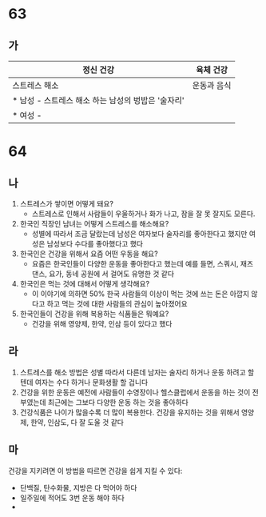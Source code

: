 # 63
## 가
| 정신 건강                           | 육체 건강  |
| ------------------------------- | ------ |
| 스트레스 해소                         | 운동과 음식 |
| * 남성 - 스트레스 해소 하는 남성의 벙밥은 '술자리' |        |
| * 여성 -                          |        |
# 64
## 나
1. 스트레스가 쌓이면 어떻게 돼요?
	* 스트레스로 인해서 사람들이 우울하거나 화가 나고, 잠을 잘 못 잘지도 모른다.
2. 한국인 직장인 남녀는 어떻게 스트레스를 해소해요?
	* 성별에 따라서 조금 달랐는데 남성은 여자보다 술자리를 좋아한다고 했지만 여성은 남성보다 수다를 좋아했다고 했다
3. 한국인은 건강을 위해서 요즘 어떤 우동을 해요?
	* 요즘은 한국인들이 다양한 운동을 좋아한다고 했는데 예를 들면, 스쿼시, 재즈 댄스, 요가, 동네 공원에 서 걸어도 유명한 것 같다
4. 한국인은 먹는 것에 대해서 어떻게 생각해요?
	* 이 이야기에 의하면 50% 한국 사람들의 이상이 먹는 것에 쓰는 돈은 아깝지 않다고 하고 먹는 것에 대한 사람들의 관심이 높아졌어요
5. 한국인들이 건강을 위해 복용하는 식품들은 뭐예요?
	* 건강을 위해 영양제, 한약, 인삼 등이 있다고 했다
## 라
1. 스트레스를 해소 방법은 성별 따라서 다른데 남자는 술자리 하거나 운동 하려고 할 텐데 여자는 수다 하거나 문화생활 할 겁니다
2. 건강을 위한 운동은 예전에 사람들이 수영장이나 헬스클럽에서 운동을 하는 것이 전부였는데 최근에는 그보다 다양한 운동 하는 것을 좋아하다
3. 건강식품은 나이가 많을수록 더 많이 복용한다. 건강을 유지하는 것을 위해서 영양제, 한약, 인삼도, 다 잘 도울 것 같다
## 마
건강을 지키려면 이 방법을 따르면 건강을 쉽게 지킬 수 있다:
* 단백질, 탄수화물, 지방은 다 먹어야 하다
* 일주일에 적어도 3번 운동 해야 하다
* 